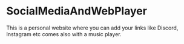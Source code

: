 # SocialMediaAndWebPlayer
This is a personal website where you can add your links like Discord, Instagram etc comes also with a music player.
